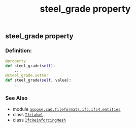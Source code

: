 ﻿---
title: steel_grade property
second_title: Aspose.CAD for Python via .NET API References
description: 
type: docs
weight: 190
url: /python-net/aspose.cad.fileformats.ifc.ifc4.entities/ifcreinforcingmesh/steel_grade/
is_root: false
---

## steel_grade property

### Definition:
```python
@property
def steel_grade(self):
    ...
@steel_grade.setter
def steel_grade(self, value):
    ...
```

### See Also
* module [`aspose.cad.fileformats.ifc.ifc4.entities`](../../)
* class [`IfcLabel`](/cad/python-net/aspose.cad.fileformats.ifc.ifc4.types/ifclabel)
* class [`IfcReinforcingMesh`](/cad/python-net/aspose.cad.fileformats.ifc.ifc4.entities/ifcreinforcingmesh)

